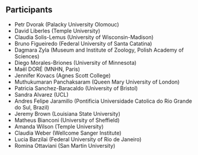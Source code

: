 ## Participants

* Petr Dvorak (Palacky University Olomouc)           
* David Liberles (Temple University)              
* Claudia Solis-Lemus (University of Wisconsin-Madison)        
* Bruno Figueiredo (Federal University of Santa Catatina)           
* Dagmara Zyla (Museum and Institute of Zoology, Polish Academy of Sciences)
* Diego Morales-Briones (University of Minnesota)    
* Maël DORÉ (MNHN, Paris)            
* Jennifer Kovacs (Agnes Scott College)           
* Muthukumaran Panchaksaram (Queen Mary University of London)
* Patricia Sanchez-Baracaldo  (University of Bristol)       
* Sandra Alvarez  (UCL)
* Andres Felipe Jaramillo (Pontificia Universidade Catolica do Rio Grande do Sul, Brazil)
* Jeremy Brown (Louisiana State University)
* Matheus Bianconi (University of Sheffield)
* Amanda Wilson (Temple University)
* Claudia Weber (Wellcome Sanger Institute)
* Lucia Barzilai (Federal University of Rio de Janeiro) 
* Romina Ottaviani (San Martin University)